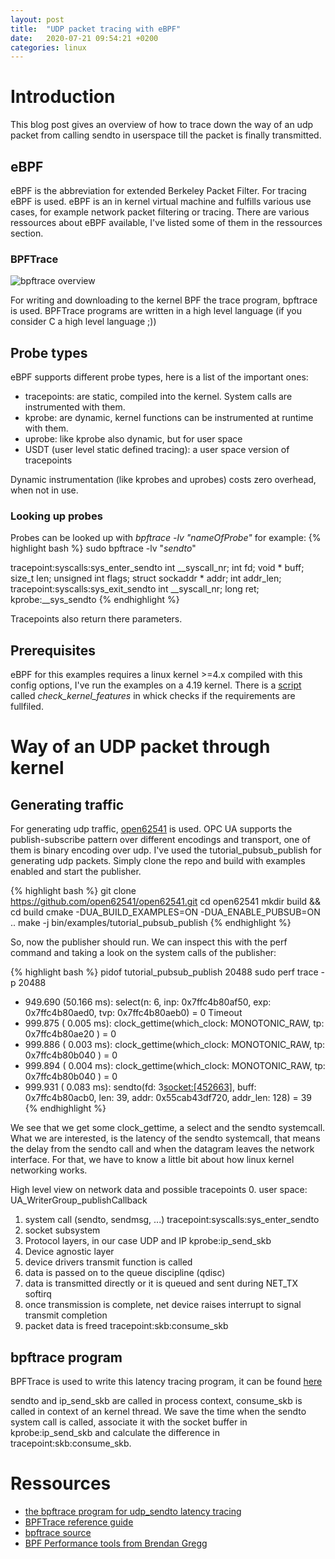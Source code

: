 ```yaml
---
layout: post
title:  "UDP packet tracing with eBPF"
date:   2020-07-21 09:54:21 +0200
categories: linux
---
```

# Introduction

This blog post gives an overview of how to trace down the way of an udp packet from calling sendto in userspace till the packet is finally transmitted. 

## eBPF
eBPF is the abbreviation for extended Berkeley Packet Filter. For tracing eBPF is used. eBPF is an in kernel virtual machine and fulfills various use cases, for example network packet filtering or tracing. There are various ressources about eBPF available, I've listed some of them in the ressources section.

### BPFTrace
![bpftrace overview](http://www.brendangregg.com/blog/images/2018/bpftrace_internals_2018.png)

For writing and downloading to the kernel BPF the trace program, bpftrace is used. BPFTrace programs are written in a high level language (if you consider C a high level language ;))

## Probe types

eBPF supports different probe types, here is a list of the important ones:
* tracepoints: are static, compiled into the kernel. System calls are instrumented with them.
* kprobe: are dynamic, kernel functions can be instrumented at runtime with them.
* uprobe: like kprobe also dynamic, but for user space
* USDT (user level static defined tracing): a user space version of tracepoints

Dynamic instrumentation (like kprobes and uprobes) costs zero overhead, when not in use.

### Looking up probes

Probes can be looked up with _bpftrace -lv "*nameOfProbe*"_ for example:
{% highlight bash %}
sudo bpftrace -lv "*sendto*"

tracepoint:syscalls:sys_enter_sendto
    int __syscall_nr;
    int fd;
    void * buff;
    size_t len;
    unsigned int flags;
    struct sockaddr * addr;
    int addr_len;
tracepoint:syscalls:sys_exit_sendto
    int __syscall_nr;
    long ret;
kprobe:__sys_sendto
{% endhighlight %}

Tracepoints also return there parameters.

## Prerequisites

eBPF for this examples requires a linux kernel >=4.x compiled with this config options, I've run the examples on a 4.19 kernel. There is a [script](https://github.com/iovisor/bpftrace/tree/master/scripts) called _check_kernel_features_ in  whick checks if the requirements are fullfiled.

# Way of an UDP packet through kernel

## Generating traffic
For generating udp traffic, [open62541](https://github.com/open62541/open62541/tree/master/examples/pubsub) is used. OPC UA supports the publish-subscribe pattern over different encodings and transport, one of them is binary encoding over udp. I've used the tutorial_pubsub_publish for generating udp packets. Simply clone the repo and build with examples enabled and start the publisher.

{% highlight bash %}
git clone https://github.com/open62541/open62541.git
cd open62541
mkdir build && cd build
cmake -DUA_BUILD_EXAMPLES=ON -DUA_ENABLE_PUBSUB=ON ..
make -j
bin/examples/tutorial_pubsub_publish
{% endhighlight %}

So, now the publisher should run. We can inspect this with the perf command and taking a look on the system calls of the publisher:

{% highlight bash %}
pidof tutorial_pubsub_publish
20488
sudo perf trace -p 20488
- 949.690 (50.166 ms): select(n: 6, inp: 0x7ffc4b80af50, exp: 0x7ffc4b80aed0, tvp: 0x7ffc4b80aeb0) = 0 Timeout
- 999.875 ( 0.005 ms): clock_gettime(which_clock: MONOTONIC_RAW, tp: 0x7ffc4b80ae20          ) = 0
- 999.886 ( 0.003 ms): clock_gettime(which_clock: MONOTONIC_RAW, tp: 0x7ffc4b80b040          ) = 0
- 999.894 ( 0.004 ms): clock_gettime(which_clock: MONOTONIC_RAW, tp: 0x7ffc4b80b040          ) = 0
- 999.931 ( 0.083 ms): sendto(fd: 3<socket:[452663]>, buff: 0x7ffc4b80acb0, len: 39, addr: 0x55cab43df720, addr_len: 128) = 39
{% endhighlight %}

We see that we get some clock_gettime, a select and the sendto systemcall.
What we are interested, is the latency of the sendto systemcall, that means the delay from the sendto call and when the datagram leaves the network interface. For that, we have to know a little bit about how linux kernel networking works.

High level view on network data and possible tracepoints
0. user space: UA_WriterGroup_publishCallback
1. system call (sendto, sendmsg, ...)                                                                       tracepoint:syscalls:sys_enter_sendto
2. socket subsystem
3. Protocol layers, in our case UDP and IP                                                                  kprobe:ip_send_skb
4. Device agnostic layer
5. device drivers transmit function is called
6. data is passed on to the queue discipline (qdisc)
7. data is transmitted directly or it is queued and sent during NET_TX softirq
8. once transmission is complete, net device raises interrupt to signal transmit completion
9. packet data is freed                                                                                     tracepoint:skb:consume_skb

## bpftrace program

BPFTrace is used to write this latency tracing program, it can be found [here](https://github.com/matkonnerth/bpfExamples/blob/master/udp_sendto.bt)

sendto and ip_send_skb are called in process context, consume_skb is called in context of an kernel thread. We save the time when the sendto system call is called, associate it with the socket buffer in kprobe:ip_send_skb and calculate the difference in tracepoint:skb:consume_skb.

# Ressources
* [the bpftrace program for udp_sendto latency tracing](https://github.com/matkonnerth/bpfExamples/blob/master/udp_sendto.bt)
* [BPFTrace reference guide](https://github.com/iovisor/bpftrace/blob/master/docs/reference_guide.md)
* [bpftrace source](https://github.com/iovisor/bpftrace)
* [BPF Performance tools from Brendan Gregg](http://www.brendangregg.com/bpf-performance-tools-book.html)
